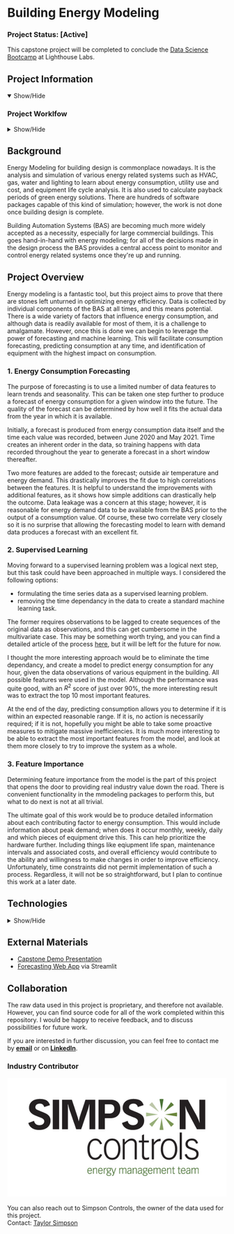 # Building Energy Modeling

### Project Status: [Active]
This capstone project will be completed to conclude the [Data Science Bootcamp][LighthouseLabs] at Lighthouse Labs.  

## Project Information
<details open>
<summary>Show/Hide</summary>

### Project Worklfow
<details>
<summary>Show/Hide</summary>

- exploratory data analysis & visualization
- data processing & cleaning
- time series forecasting
- supervised learning modeling
- model evaluation
- feature importance analysis
- data application deployment 
</details>

## Background
Energy Modeling for building design is commonplace nowadays. It is the analysis and simulation of various energy related systems such as HVAC, gas, water and lighting to learn about energy consumption, utility use and cost, and equipment life cycle analysis. It is also used to calculate payback periods of green energy solutions. There are hundreds of software packages capable of this kind of simulation; however, the work is not done once building design is complete.

Building Automation Systems (BAS) are becoming much more widely accepted as a necessity, especially for large commercial buildings. This goes hand-in-hand with energy modeling; for all of the decisions made in the design process the BAS provides a central access point to monitor and control energy related systems once they're up and running.

## Project Overview
Energy modeling is a fantastic tool, but this project aims to prove that there are stones left unturned in optimizing energy efficiency. Data is collected by individual components of the BAS at all times, and this means potential. There is a wide variety of factors that influence energy consumption, and although data is readily available for most of them, it is a challenge to amalgamate. However, once this is done we can begin to leverage the power of forecasting and machine learning. This will facilitate consumption forecasting, predicting consumption at any time, and identification of equipment with the highest impact on consumption.

### 1. Energy Consumption Forecasting
The purpose of forecasting is to use a limited number of data features to learn trends and seasonality. This can be taken one step further to produce a forecast of energy consumption for a given window into the future. The quality of the forecast can be determined by how well it fits the actual data from the year in which it is available.

Initially, a forecast is produced from energy consumption data itself and the time each value was recorded, between June 2020 and May 2021. Time creates an inherent order in the data, so training happens with data recorded throughout the year to generate a forecast in a short window thereafter.

Two more features are added to the forecast; outside air temperature and energy demand. This drastically improves the fit due to high correlations between the features. It is helpful to understand the improvements with additional features, as it shows how simple additions can drastically help the outcome. Data leakage was a concern at this stage; however, it is reasonable for energy demand data to be available from the BAS prior to the output of a consumption value. Of course, these two correlate very closely so it is no surprise that allowing the forecasting model to learn with demand data produces a forecast with an excellent fit.

### 2. Supervised Learning
Moving forward to a supervised learning problem was a logical next step, but this task could have been approached in multiple ways. I considered the following options:
- formulating the time series data as a supervised learning problem.
- removing the time dependancy in the data to create a standard machine learning task.

The former requires observations to be lagged to create sequences of the original data as observations, and this can get cumbersome in the multivariate case. This may be something worth trying, and you can find a detailed article of the process [here][TimeSeriesToSupervised], but it will be left for the future for now.

I thought the more interesting approach would be to eliminate the time dependancy, and create a model to predict energy consumption for any hour, given the data observations of various equipment in the building. All possible features were used in the model. Although the performance was quite good, with an $R^2$ score of just over 90%, the more interesting result was to extract the top 10 most important features.

At the end of the day, predicting consumption allows you to determine if it is within an expected reasonable range. If it is, no action is necessarily required; if it is not, hopefully you might be able to take some proactive measures to mitigate massive inefficiencies. It is much more interesting to be able to extract the most important features from the model, and look at them more closely to try to improve the system as a whole.

### 3. Feature Importance
Determining feature importance from the model is the part of this project that opens the door to providing real industry value down the road. There is convenient functionality in the mmodeling packages to perform this, but what to do next is not at all trivial.

The ultimate goal of this work would be to produce detailed information about each contributing factor to energy consumption. This would include information about peak demand; when does it occur monthly, weekly, daily and which pieces of equipment drive this. This can help prioritize the hardware further. Including things like eqiupment life span, maintenance intervals and associated costs, and overall efficiency would contribute to the ability and willingness to make changes in order to improve efficiency. Unfortunately, time constraints did not permit implementation of such a process. Regardless, it will not be so straightforward, but I plan to continue this work at a later date.
</details>

## Technologies
<details>
<summary>Show/Hide</summary>

* Python
* Pandas
* Prophet
* Sklearn
* PyCaret
* Streamlit
* AWS EC2
</details>

## External Materials
* [Capstone Demo Presentation](link)
* [Forecasting Web App](link) via Streamlit

## Collaboration
The raw data used in this project is proprietary, and therefore not available.  
However, you can find source code for all of the work completed within this repository. I would be happy to receive feedback, and to discuss possibilities for future work.

If you are interested in further discussion, you can feel free to contact me by **[email](mailto:daylin.epp@gmail.com)** or on **[LinkedIn][linkedin]**.

### Industry Contributor
![Simpson Controls](Images/Logo.jpg)  

You can also reach out to Simpson Controls, the owner of the data used for this project.  
Contact: [Taylor Simpson](mailto:taylor@simpsoncontrols.com)

[linkedin]: https://www.linkedin.com/in/daylin-epp-62989760/
[LighthouseLabs]: https://www.lighthouselabs.ca/en/data-science-bootcamp
[Prophet]: https://facebook.github.io/prophet/docs/quick_start.html#python-api
[ExtraRegressors]: https://facebook.github.io/prophet/docs/seasonality,_holiday_effects,_and_regressors.html#additional-regressors
[ProphetCV]: https://facebook.github.io/prophet/docs/diagnostics.html
[TimeSeriesForecastExample]: https://github.com/srivatsan88/End-to-End-Time-Series
[TimeSeriesToSupervised]: https://machinelearningmastery.com/convert-time-series-supervised-learning-problem-python/